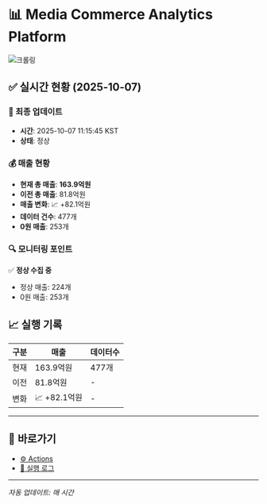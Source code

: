 # 📊 Media Commerce Analytics Platform

![크롤링](https://img.shields.io/badge/크롤링-정상-green)

## ✅ 실시간 현황 (2025-10-07)

### 📍 최종 업데이트
- **시간**: 2025-10-07 11:15:45 KST
- **상태**: 정상

### 💰 매출 현황
- **현재 총 매출**: **163.9억원**
- **이전 총 매출**: 81.8억원
- **매출 변화**: 📈 +82.1억원
- **데이터 건수**: 477개
- **0원 매출**: 253개

### 🔍 모니터링 포인트

✅ **정상 수집 중**
- 정상 매출: 224개
- 0원 매출: 253개


## 📈 실행 기록

| 구분 | 매출 | 데이터수 |
|------|------|----------|
| 현재 | 163.9억원 | 477개 |
| 이전 | 81.8억원 | - |
| 변화 | 📈 +82.1억원 | - |

---

## 🔗 바로가기

- [⚙️ Actions](../../actions)
- [📝 실행 로그](../../actions/workflows/daily_scraping.yml)

---

*자동 업데이트: 매 시간*
